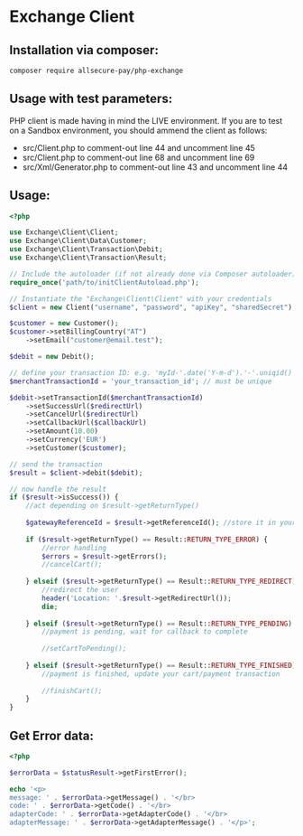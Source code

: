 Exchange Client
==============

## Installation via composer:

```sh
composer require allsecure-pay/php-exchange
```
## Usage with test parameters:

PHP client is made having in mind the LIVE environment. If you are to test 
on a Sandbox environment, you should ammend the client as follows:

- src/Client.php to comment-out line 44 and uncomment line 45
- src/Client.php to comment-out line 68 and uncomment line 69
- src/Xml/Generator.php to comment-out line 43 and uncomment line 44


## Usage:

```php
<?php

use Exchange\Client\Client;
use Exchange\Client\Data\Customer;
use Exchange\Client\Transaction\Debit;
use Exchange\Client\Transaction\Result;

// Include the autoloader (if not already done via Composer autoloader)
require_once('path/to/initClientAutoload.php');

// Instantiate the "Exchange\Client\Client" with your credentials
$client = new Client("username", "password", "apiKey", "sharedSecret");

$customer = new Customer();
$customer->setBillingCountry("AT")
	->setEmail("customer@email.test");

$debit = new Debit();

// define your transaction ID: e.g. 'myId-'.date('Y-m-d').'-'.uniqid()
$merchantTransactionId = 'your_transaction_id'; // must be unique

$debit->setTransactionId($merchantTransactionId)
	->setSuccessUrl($redirectUrl)
	->setCancelUrl($redirectUrl)
	->setCallbackUrl($callbackUrl)
	->setAmount(10.00)
	->setCurrency('EUR')
	->setCustomer($customer);

// send the transaction
$result = $client->debit($debit);

// now handle the result
if ($result->isSuccess()) {
	//act depending on $result->getReturnType()
	
    $gatewayReferenceId = $result->getReferenceId(); //store it in your database
    
    if ($result->getReturnType() == Result::RETURN_TYPE_ERROR) {
        //error handling
        $errors = $result->getErrors();
        //cancelCart();
    
    } elseif ($result->getReturnType() == Result::RETURN_TYPE_REDIRECT) {
        //redirect the user
        header('Location: '.$result->getRedirectUrl());
        die;
        
    } elseif ($result->getReturnType() == Result::RETURN_TYPE_PENDING) {
        //payment is pending, wait for callback to complete
    
        //setCartToPending();
    
    } elseif ($result->getReturnType() == Result::RETURN_TYPE_FINISHED) {
        //payment is finished, update your cart/payment transaction
    
        //finishCart();
    }
}
```
## Get Error data:

```php
<?php

$errorData = $statusResult->getFirstError();

echo '<p>
message: ' . $errorData->getMessage() . '</br>
code: ' . $errorData->getCode() . '</br>
adapterCode: ' . $errorData->getAdapterCode() . '</br>
adapterMessage: ' . $errorData->getAdapterMessage() . '</p>';
